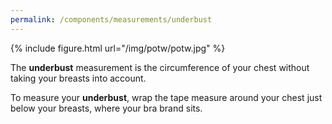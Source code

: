 ```yaml
---
permalink: /components/measurements/underbust
---
```

{% include figure.html url="/img/potw/potw.jpg" %}

The **underbust** measurement is the circumference of your chest without taking your breasts into account.

To measure your **underbust**, wrap the tape measure around your chest just below your breasts, where your bra brand sits.
